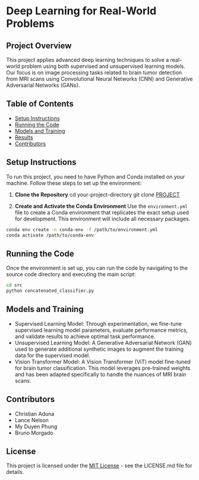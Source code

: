 # Deep Learning for Real-World Problems

## Project Overview
This project applies advanced deep learning techniques to solve a real-world problem using both supervised and unsupervised learning models. Our focus is on image processing tasks related to brain tumor detection from MRI scans using Convolutional Neural Networks (CNN) and Generative Adversarial Networks (GANs).

## Table of Contents
- [Setup Instructions](#setup-instructions)
- [Running the Code](#running-the-code)
- [Models and Training](#models-and-training)
- [Results](#results)
- [Contributors](#contributors)

## Setup Instructions
To run this project, you need to have Python and Conda installed on your machine. Follow these steps to set up the environment:

1. **Clone the Repository**
cd your-project-directory
git clone [PROJECT](https://github.com/brmorg-to/COMP263-term-project.git)

2. **Create and Activate the Conda Environment**
Use the `environment.yml` file to create a Conda environment that replicates the exact setup used for development. This environment will include all necessary packages.
```bash
conda env create -n conda-env -f /path/to/environment.yml
conda activate /path/to/conda-env'
```

## Running the Code
Once the environment is set up, you can run the code by navigating to the source code directory and executing the main script:
```bash
cd src
python concatenated_classifier.py
```

## Models and Training
- Supervised Learning Model: Through experimentation, we fine-tune supervised learning model parameters, evaluate performance metrics, and validate results to achieve optimal task performance.
- Unsupervised Learning Model: A Generative Adversarial Network (GAN) used to generate additional synthetic images to augment the training data for the supervised model.
- Vision Transformer Model: A Vision Transformer (ViT) model fine-tuned for brain tumor classification. This model leverages pre-trained weights and has been adapted specifically to handle the nuances of MRI brain scans.

## Contributors

- Christian Aduna
- Lance Nelson
- My Duyen Phung
- Bruno Morgado

## License

This project is licensed under the [MIT License](https://chat.openai.com/c/LICENSE.md) - see the LICENSE.md file for details.
